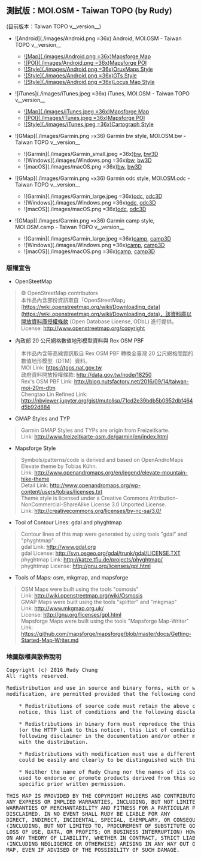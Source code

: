 ## 測試版：MOI.OSM - Taiwan TOPO (by Rudy)

(目前版本：Taiwan TOPO v__version__)

* ![Android](./images/Android.png =36x) Android, MOI.OSM - Taiwan TOPO v__version__
  * [![Map](./images/Android.png =36x)Mapsforge Map](./MOI_OSM_Taiwan_TOPO_Rudy.map.zip)
  * [![POI](./images/Android.png =36x)Mapsforge POI](./MOI_OSM_Taiwan_TOPO_Rudy.poi.zip)
  * [![Style](./images/Android.png =36x)OruxMaps Style](./MOI_OSM_Taiwan_TOPO_Rudy_style.zip)
  * [![Style](./images/Android.png =36x)GTs Style](./MOI_OSM_Taiwan_TOPO_Rudy_hs_style.zip)
  * [![Style](./images/Android.png =36x)Locus Map Style](./MOI_OSM_Taiwan_TOPO_Rudy_locus_style.zip)

* ![iTunes](./images/iTunes.jpeg =36x) iTunes, MOI.OSM - Taiwan TOPO v__version__
  * [![Map](./images/iTunes.jpeg =36x)Mapsforge Map](./MOI_OSM_Taiwan_TOPO_Rudy.map.zip)
  * [![POI](./images/iTunes.jpeg =36x)Mapsforge POI](./MOI_OSM_Taiwan_TOPO_Rudy.poi.zip)
  * [![Style](./images/iTunes.jpeg =36x)Cartograph Style](./MOI_OSM_Taiwan_TOPO_Rudy_hs_style.zip)

* ![GMap](./images/Garmin.png =x36) Garmin bw style, MOI.OSM.bw - Taiwan TOPO v__version__
  * ![Garmin](./images/Garmin_small.jpeg =36x)[bw](./gmapsupp_Taiwan_moi_zh_bw.img.zip), [bw3D](./gmapsupp_Taiwan_moi_zh_bw3D.img.zip)
  * ![Windows](./images/Windows.png =36x)[bw](./Install_MOI_Taiwan_TOPO_bw.exe), [bw3D](./Install_MOI_Taiwan_TOPO_bw3D.exe)
  * ![macOS](./images/macOS.png =36x)[bw](./Taiwan_moi_zh_bw.gmap.zip), [bw3D](./Taiwan_moi_zh_bw3D.gmap.zip)

* ![GMap](./images/Garmin.png =x36) Garmin odc style, MOI.OSM.odc - Taiwan TOPO v__version__
  * ![Garmin](./images/Garmin_large.jpeg =36x)[odc](./gmapsupp_Taiwan_moi_zh_odc.img.zip), [odc3D](./gmapsupp_Taiwan_moi_zh_odc3D.img.zip)
  * ![Windows](./images/Windows.png =36x)[odc](./Install_MOI_Taiwan_TOPO_odc.exe), [odc3D](./Install_MOI_Taiwan_TOPO_odc3D.exe)
  * ![macOS](./images/macOS.png =36x)[odc](./Taiwan_moi_zh_odc.gmap.zip), [odc3D](./Taiwan_moi_zh_odc3D.gmap.zip)

* ![GMap](./images/Garmin.png =x36) Garmin camp style, MOI.OSM.camp - Taiwan TOPO v__version__
  * ![Garmin](./images/Garmin_large.jpeg =36x)[camp](./gmapsupp_Taiwan_moi_zh_camp.img.zip), [camp3D](./gmapsupp_Taiwan_moi_zh_camp3D.img.zip)
  * ![Windows](./images/Windows.png =36x)[camp](./Install_MOI_Taiwan_TOPO_camp.exe), [camp3D](./Install_MOI_Taiwan_TOPO_camp3D.exe)
  * ![macOS](./images/macOS.png =36x)[camp](./Taiwan_moi_zh_camp.gmap.zip), [camp3D](./Taiwan_moi_zh_camp3D.gmap.zip)

### 版權宣告

* OpenSteetMap
> © OpenStreetMap contributors <br />
> 本作品內含部份資訊取自「OpenStreetMap」[https://wiki.openstreetmap.org/wiki/Downloading_data](https://wiki.openstreetmap.org/wiki/Downloading_data)，該資料庫以開放資料庫授權條款 (Open Database License, ODbL) 進行提供。 <br />
> License: http://www.openstreetmap.org/copyright

* 內政部 20 公尺網格數值地形模型資料與 Rex OSM PBF
> 本作品內含等高線資訊取自 Rex OSM PBF 轉換全臺灣 20 公尺網格間距的數值地形模型（DTM）資料。 <br />
> MOI Link: https://tgos.nat.gov.tw <br />
> 政府資料開放授權條款: http://data.gov.tw/node/18250 <br />
> Rex's OSM PBF Link: http://blog.nutsfactory.net/2016/09/14/taiwan-moi-20m-dtm <br />
> Chengtao Lin Refined Link: http://nbviewer.jupyter.org/gist/mutolisp/71cd2e39bdb5b0952dbf464d5b92d884

* GMAP Styles and TYP
> Garmin GMAP Styles and TYPs are origin from Freizeitkarte. <br />
> Link: http://www.freizeitkarte-osm.de/garmin/en/index.html

* Mapsforge Style
> Symbols/patterns/code is derived and based on OpenAndroMaps Elevate theme by Tobias Kühn. <br />
> Link: http://www.openandromaps.org/en/legend/elevate-mountain-hike-theme <br />
> Detail Link: http://www.openandromaps.org/wp-content/users/tobias/licenses.txt <br />
> Theme style is licensed under a Creative Commons Attribution-NonCommercial-ShareAlike License 3.0 Unported License. <br />
> Link: http://creativecommons.org/licenses/by-nc-sa/3.0/

* Tool of Contour Lines: gdal and phyghtmap
> Contour lines of this map were generated by using tools "gdal" and "phyghtmap". <br />
> gdal Link: http://www.gdal.org <br />
> gdal License: http://svn.osgeo.org/gdal/trunk/gdal/LICENSE.TXT <br />
> phyghtmap Link: http://katze.tfiu.de/projects/phyghtmap/ <br />
> phyghtmap License: http://gnu.org/licenses/gpl.html

* Tools of Maps: osm, mkgmap, and mapsforge
> OSM Maps were built using the tools "osmosis" <br />
> Link: http://wiki.openstreetmap.org/wiki/Osmosis <br />
> GMAP Maps were built using the tools "splitter" and "mkgmap" <br />
> Link: http://www.mkgmap.org.uk/ <br />
> License: http://gnu.org/licenses/gpl.html <br />
> Mapsforge Maps were built using the tools "Mapsforge Map-Writer" <br />
> Link: https://github.com/mapsforge/mapsforge/blob/master/docs/Getting-Started-Map-Writer.md

### 地圖版權與散佈說明
<pre>
Copyright (c) 2016 Rudy Chung
All rights reserved.

Redistribution and use in source and binary forms, with or without
modification, are permitted provided that the following conditions are met:

    * Redistributions of source code must retain the above copyright
    notice, this list of conditions and the following disclaimer.

    * Redistributions in binary form must reproduce the this copyright notice
    (or the HTTP link to this notice), this list of conditions and the
    following disclaimer in the documentation and/or other materials provided
    with the distribution.

    * Redistributions with modification must use a different map name which
    could be easily and clearly to be distinguished with this map.

    * Neither the name of Rudy Chung nor the names of its contributors may be
    used to endorse or promote products derived from this software without 
    specific prior written permission.

THIS MAP IS PROVIDED BY THE COPYRIGHT HOLDERS AND CONTRIBUTORS "AS IS" AND
ANY EXPRESS OR IMPLIED WARRANTIES, INCLUDING, BUT NOT LIMITED TO, THE IMPLIED
WARRANTIES OF MERCHANTABILITY AND FITNESS FOR A PARTICULAR PURPOSE ARE
DISCLAIMED. IN NO EVENT SHALL RUDY BE LIABLE FOR ANY
DIRECT, INDIRECT, INCIDENTAL, SPECIAL, EXEMPLARY, OR CONSEQUENTIAL DAMAGES
(INCLUDING, BUT NOT LIMITED TO, PROCUREMENT OF SUBSTITUTE GOODS OR SERVICES;
LOSS OF USE, DATA, OR PROFITS; OR BUSINESS INTERRUPTION) HOWEVER CAUSED AND
ON ANY THEORY OF LIABILITY, WHETHER IN CONTRACT, STRICT LIABILITY, OR TORT
(INCLUDING NEGLIGENCE OR OTHERWISE) ARISING IN ANY WAY OUT OF THE USE OF THIS
MAP, EVEN IF ADVISED OF THE POSSIBILITY OF SUCH DAMAGE.
</pre>
